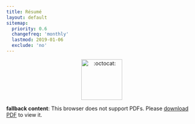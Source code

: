 ```yaml
---
title: Résumé
layout: default
sitemap:
  priority: 0.6
  changefreq: 'monthly'
  lastmod: 2019-01-06
  exclude: 'no'
---
```


<p align="center">
       <img class="emoji" title=":octocat:" alt=":octocat:" src="https://octodex.github.com/images/octocat-de-los-muertos.jpg" height="108" width="108">
     </p>

<object data="/assets/pdf/pinedo-resume20190106.pdf" type="application/pdf" width="100%" height="2200">
   <p><b>fallback content</b>: This browser does not support PDFs. Please <a href="/assets/pdf/pinedo-resume20190106">download PDF</a> to view it.</p>
</object>
